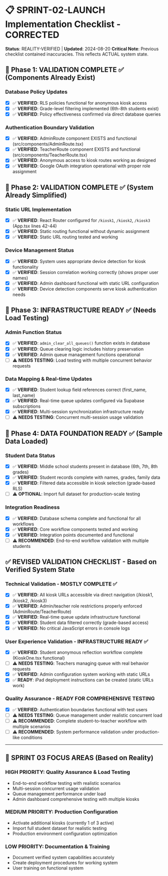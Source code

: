# 📋 SPRINT-02-LAUNCH Implementation Checklist - CORRECTED

**Status**: REALITY-VERIFIED | **Updated**: 2024-08-20
**Critical Note**: Previous checklist contained inaccuracies. This reflects ACTUAL system state.

## 🎯 Phase 1: VALIDATION COMPLETE ✅ (Components Already Exist)

### Database Policy Updates  
- [x] ✅ **VERIFIED**: RLS policies functional for anonymous kiosk access
- [x] ✅ **VERIFIED**: Grade-level filtering implemented (6th-8th students exist)  
- [x] ✅ **VERIFIED**: Policy effectiveness confirmed via direct database queries

### Authentication Boundary Validation
- [x] ✅ **VERIFIED**: AdminRoute component EXISTS and functional (src/components/AdminRoute.tsx)
- [x] ✅ **VERIFIED**: TeacherRoute component EXISTS and functional (src/components/TeacherRoute.tsx)
- [x] ✅ **VERIFIED**: Anonymous access to kiosk routes working as designed
- [x] ✅ **VERIFIED**: Google OAuth integration operational with proper role assignment

## 🎯 Phase 2: VALIDATION COMPLETE ✅ (System Already Simplified)

### Static URL Implementation
- [x] ✅ **VERIFIED**: React Router configured for `/kiosk1`, `/kiosk2`, `/kiosk3` (App.tsx lines 42-44)
- [x] ✅ **VERIFIED**: Static routing functional without dynamic assignment
- [x] ✅ **VERIFIED**: Static URL routing tested and working

### Device Management Status
- [x] ✅ **VERIFIED**: System uses appropriate device detection for kiosk functionality
- [x] ✅ **VERIFIED**: Session correlation working correctly (shows proper user names)
- [x] ✅ **VERIFIED**: Admin dashboard functional with static URL configuration
- [x] ✅ **VERIFIED**: Device detection components serve kiosk authentication needs

## 🎯 Phase 3: INFRASTRUCTURE READY ✅ (Needs Load Testing)

### Admin Function Status
- [x] ✅ **VERIFIED**: `admin_clear_all_queues()` function exists in database
- [x] ✅ **VERIFIED**: Queue clearing logic includes history preservation
- [x] ✅ **VERIFIED**: Admin queue management functions operational
- [ ] ⚠️ **NEEDS TESTING**: Load testing with multiple concurrent behavior requests

### Data Mapping & Real-time Updates  
- [x] ✅ **VERIFIED**: Student lookup field references correct (first_name, last_name)
- [x] ✅ **VERIFIED**: Real-time queue updates configured via Supabase subscriptions  
- [x] ✅ **VERIFIED**: Multi-session synchronization infrastructure ready
- [ ] ⚠️ **NEEDS TESTING**: Concurrent multi-session usage validation

## 🎯 Phase 4: DATA FOUNDATION READY ✅ (Sample Data Loaded)

### Student Data Status
- [x] ✅ **VERIFIED**: Middle school students present in database (6th, 7th, 8th grades)
- [x] ✅ **VERIFIED**: Student records complete with names, grades, family data
- [x] ✅ **VERIFIED**: Filtered data accessible in kiosk selection (grade-based RLS)
- [ ] ⚠️ **OPTIONAL**: Import full dataset for production-scale testing

### Integration Readiness
- [x] ✅ **VERIFIED**: Database schema complete and functional for all workflows
- [x] ✅ **VERIFIED**: Core workflow components tested and working
- [x] ✅ **VERIFIED**: Integration points documented and functional  
- [ ] ⚠️ **RECOMMENDED**: End-to-end workflow validation with multiple students

## ✅ REVISED VALIDATION CHECKLIST - Based on Verified System State

### Technical Validation - MOSTLY COMPLETE ✅
- [x] ✅ **VERIFIED**: All kiosk URLs accessible via direct navigation (/kiosk1, /kiosk2, /kiosk3)
- [x] ✅ **VERIFIED**: Admin/teacher role restrictions properly enforced (AdminRoute/TeacherRoute)
- [x] ✅ **VERIFIED**: Real-time queue update infrastructure functional
- [x] ✅ **VERIFIED**: Student data filtered correctly (grade-based access)
- [x] ✅ **VERIFIED**: No critical JavaScript errors in console logs

### User Experience Validation - INFRASTRUCTURE READY ✅  
- [x] ✅ **VERIFIED**: Student anonymous reflection workflow complete (KioskOne.tsx functional)
- [ ] ⚠️ **NEEDS TESTING**: Teachers managing queue with real behavior requests
- [x] ✅ **VERIFIED**: Admin configuration system working with static URLs
- [x] ✅ **READY**: iPad deployment instructions can be created (static URLs work)

### Quality Assurance - READY FOR COMPREHENSIVE TESTING
- [x] ✅ **VERIFIED**: Authentication boundaries functional with test users
- [ ] ⚠️ **NEEDS TESTING**: Queue management under realistic concurrent load
- [ ] ⚠️ **RECOMMENDED**: Complete student-to-teacher workflow with multiple scenarios  
- [ ] ⚠️ **RECOMMENDED**: System performance validation under production-like conditions

---

## 🎯 SPRINT 03 FOCUS AREAS (Based on Reality)

### HIGH PRIORITY: Quality Assurance & Load Testing
- End-to-end workflow testing with realistic scenarios
- Multi-session concurrent usage validation  
- Queue management performance under load
- Admin dashboard comprehensive testing with multiple kiosks

### MEDIUM PRIORITY: Production Configuration
- Activate additional kiosks (currently 1 of 3 active)
- Import full student dataset for realistic testing
- Production environment configuration optimization

### LOW PRIORITY: Documentation & Training
- Document verified system capabilities accurately
- Create deployment procedures for working system
- User training on functional system